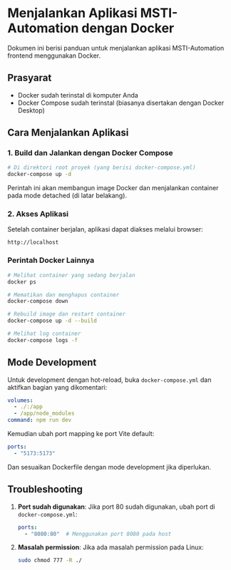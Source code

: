 # Menjalankan Aplikasi MSTI-Automation dengan Docker

Dokumen ini berisi panduan untuk menjalankan aplikasi MSTI-Automation frontend menggunakan Docker.

## Prasyarat

- Docker sudah terinstal di komputer Anda
- Docker Compose sudah terinstal (biasanya disertakan dengan Docker Desktop)

## Cara Menjalankan Aplikasi

### 1. Build dan Jalankan dengan Docker Compose

```bash
# Di direktori root proyek (yang berisi docker-compose.yml)
docker-compose up -d
```

Perintah ini akan membangun image Docker dan menjalankan container pada mode detached (di latar belakang).

### 2. Akses Aplikasi

Setelah container berjalan, aplikasi dapat diakses melalui browser:

```
http://localhost
```

### Perintah Docker Lainnya

```bash
# Melihat container yang sedang berjalan
docker ps

# Mematikan dan menghapus container
docker-compose down

# Rebuild image dan restart container
docker-compose up -d --build

# Melihat log container
docker-compose logs -f
```

## Mode Development

Untuk development dengan hot-reload, buka `docker-compose.yml` dan aktifkan bagian yang dikomentari:

```yaml
volumes:
  - ./:/app
  - /app/node_modules
command: npm run dev
```

Kemudian ubah port mapping ke port Vite default:

```yaml
ports:
  - "5173:5173"
```

Dan sesuaikan Dockerfile dengan mode development jika diperlukan.

## Troubleshooting

1. **Port sudah digunakan**: Jika port 80 sudah digunakan, ubah port di `docker-compose.yml`:
   ```yaml
   ports:
     - "8080:80"  # Menggunakan port 8080 pada host
   ```

2. **Masalah permission**: Jika ada masalah permission pada Linux:
   ```bash
   sudo chmod 777 -R ./
   ``` 